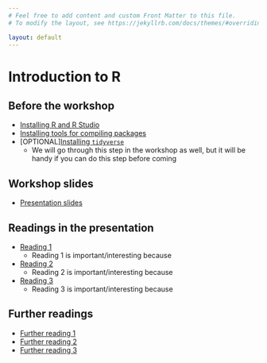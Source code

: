 ```yaml
---
# Feel free to add content and custom Front Matter to this file.
# To modify the layout, see https://jekyllrb.com/docs/themes/#overriding-theme-defaults

layout: default
---
```


# Introduction to R

## Before the workshop

*   [Installing R and R Studio](https://tim9800.github.io/r_workshop_2024/installation.html)
*   [Installing tools for compiling packages](https://tim9800.github.io/r_workshop_2024/compilation.html)
* \[OPTIONAL\][Installing `tidyverse`](https://tim9800.github.io/r_workshop_2024/tidyverse.html)
	* We will go through this step in the workshop as well, but it will be handy if you can do this step before coming

## Workshop slides

*   [Presentation slides]()

## Readings in the presentation

*   [Reading 1]()
    * Reading 1 is important/interesting because
*   [Reading 2]()
    * Reading 2 is important/interesting because
*   [Reading 3]()
    * Reading 3 is important/interesting because

##  Further readings

*   [Further reading 1]()
*   [Further reading 2]()
*   [Further reading 3]()
